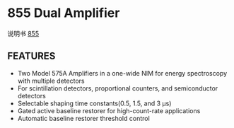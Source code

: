 <!-- 855.md --- 
;; 
;; Description: 
;; Author: Hongyi Wu(吴鸿毅)
;; Email: wuhongyi@qq.com 
;; Created: 四 6月  1 14:57:50 2017 (+0800)
;; Last-Updated: 五 6月  2 18:19:56 2017 (+0800)
;;           By: Hongyi Wu(吴鸿毅)
;;     Update #: 2
;; URL: http://wuhongyi.cn -->

# 855   Dual Amplifier

说明书 [855](http://wuhongyi.cn/DAQNote/pdf/ElectronicsModules/ORTEC/855.pdf)


## FEATURES

- Two Model 575A Amplifiers in a one-wide NIM for energy spectroscopy with multiple detectors
- For scintillation detectors, proportional counters, and semiconductor detectors
- Selectable shaping time constants(0.5, 1.5, and 3 μs)
- Gated active baseline restorer for high-count-rate applications
- Automatic baseline restorer threshold control



<!-- 855.md ends here -->
